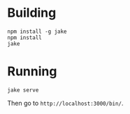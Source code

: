 # Building

```
npm install -g jake
npm install
jake
```

# Running

```
jake serve
```

Then go to `http://localhost:3000/bin/`.
